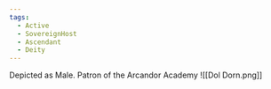 ```yaml
---
tags:
  - Active
  - SovereignHost
  - Ascendant
  - Deity
---
```

Depicted as Male. Patron of the Arcandor Academy
![[Dol Dorn.png]]